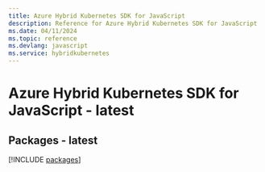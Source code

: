 ```yaml
---
title: Azure Hybrid Kubernetes SDK for JavaScript
description: Reference for Azure Hybrid Kubernetes SDK for JavaScript
ms.date: 04/11/2024
ms.topic: reference
ms.devlang: javascript
ms.service: hybridkubernetes
---
```

# Azure Hybrid Kubernetes SDK for JavaScript - latest
## Packages - latest
[!INCLUDE [packages](hybrid-kubernetes-index.md)]